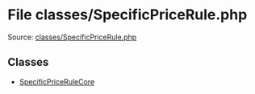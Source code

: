 File classes/SpecificPriceRule.php
=========

Source: [classes/SpecificPriceRule.php](https://github.com/PrestaShop/PrestaShop/blob/1.6.1.3/classes/SpecificPriceRule.php)


Classes
-------

* [SpecificPriceRuleCore](class.SpecificPriceRuleCore.md)

